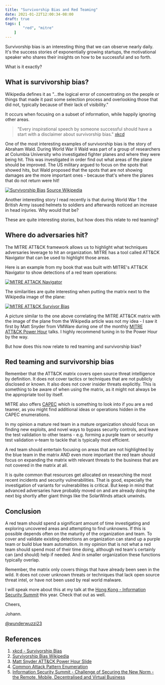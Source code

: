 ```yaml
---
title: "Survivorship Bias and Red Teaming"
date: 2021-01-22T12:00:34-08:00
draft: true
tags: [
        "red", "mitre"
    ]
---
```


Survivorship bias is an interesting thing that we can observe nearly daily. It's the success stories of exponentially growing startups, the motivational speaker who shares their insights on how to be successful and so forth. 

What is it exactly?

## What is survivorship bias?

Wikipedia defines it as "...the logical error of concentrating on the people or things that made it past some selection process and overlooking those that did not, typically because of their lack of visibility." 

It occurs when focusing on a subset of information, while happily ignoring other areas. 

> "Every inspirational speech by someone successful should have a start with a disclaimer about survivorship bias." [xkcd](https://xkcd.com/1827/)


One of the most interesting examples of survivorship bias is the story of Abraham Wald. During World War II Wald was part of a group of researchers at Columbia University who investigated fighter planes and where they were being hit. This was investigated in order find out what areas of the plane should be improved. The US military argued to focus on the spots that showed hits, but Wald proposed that the spots that are not showing damages are the more important ones - because that's where the planes that do not return were hit!

[![Survivorship Bias](/blog/images/2021/survivor.png)](/blog/images/2021/survivor.png)
[Source Wikipedia](https://en.wikipedia.org/wiki/Survivorship_bias)

Another interesting story I read recently is that during World War 1 the British Army issued helmets to soldiers and afterwards noticed an increase in head injuries. Why would that be?

These are quite interesting stories, but how does this relate to red teaming?

## Where do adversaries hit?

The MITRE ATT&CK framework allows us to highlight what techniques adversaries leverage to hit an organization. MITRE has a tool called ATT&CK Navigator that can be used to highlight those areas. 

Here is an example from my book that was built with MITRE's ATT&CK Navigator to show detections of a red team operations:

[![MITRE ATTACK Navigator](/blog/images/2021/attack-navigator.png)](/blog/images/2021/attack-navigator.png)

The similarities are quite interesting when putting the matrix next to the Wikipedia image of the plane:

[![MITRE ATT&CK Survivor Bias](/blog/images/2021/mitre-attack-survivorship-bias.png)](/blog/images/2021/mitre-attack-survivorship-bias.png)

A picture similar to the one above correlating the MITRE ATT&CK matrix with the image of the plane from the Wikipedia article was not my idea - I saw it first by Matt Snyder from VMWare during one of the monthly [MITRE ATT&CK Power Hour](https://www.mitre.org/attackcon) talks. I highly recommend tuning in to the Power Hour by the way.

But how does this now relate to red teaming and survivorship bias?

## Red teaming and survivorship bias

Remember that the ATT&CK matrix covers open source threat intelligence by definition. It does not cover tactics or  techniques that are not publicly disclosed or known. It also does not cover insider threats explicitly. This is something to be aware of when using the matrix, as it might not always be the appropriate tool by itself.

MITRE also offers [CAPEC](https://capec.mitre.org/) which is something to look into if you are a red teamer, as you might find additional ideas or operations hidden in the CAPEC enumerations.

In my opinion a mature red team in a mature organization should focus on finding new exploits, and novel ways to bypass security controls, and leave the test validation to other teams - e.g. forming a purple team or security test validation v-team to tackle that is typically most efficient.

A red team should entertain focusing on areas that are not highlighted by the blue team in the matrix AND even more important the red team should focus on expanding the matrix with relevant threats to the business that are not covered in the matrix at all.

It is quite common that resources get allocated on researching the most recent incidents and security vulnerabilities. That is good, especially the investigation of variants for vulnerabilites is critical. But keep in mind that advanced adversaries have probably moved on and are already doing the next big shortly after giant things like the SolarWinds attack unwinds.

## Conclusion

A red team should spend a significant amount of time investigating and exploring uncovered areas and attempting to find unknowns. If this is possible depends often on the maturity of the organization and team. To cover and validate existing detections an organization can stand up a purple team or build blue team automation. In my opinion that is not what a red team should spend most of their time doing, although red team's certainly can (and should) help if needed. And in smaller organization these functions typically overlap.

Remember, the matrix only covers things that have already been seen in the wild. It does not cover unknown threats or techniques that lack open source threat intel, or have not been used by real world malware.

I will speak more about this at my talk at the [Hong Kong - Information Security Summit](https://www.issummit.org/Mr_Johann_Rehberger.html#summit-speaker-dtl) this year. Check that out as well.


Cheers, 

Johann.

[@wunderwuzzi23](https://twitter.com/wunderwuzzi23)

## References

1. [xkcd - Survivorship Bias](https://xkcd.com/1827/)
1. [Survivorship Bias Wikipedia](https://en.wikipedia.org/wiki/Survivorship_bias)
1. [Matt Snyder ATT&CK Power Hour Slide](https://www2.slideshare.net/attackcon2018/mitre-attckcon-power-hour-November/44)
1. [Common Attack Pattern Enumeration](https://capec.mitre.org/)
1. [Information Security Summit - Challenge of Securing the New Norm - the Remote, Mobile, Decentralised and Virtual Business](https://www.issummit.org/Mr_Johann_Rehberger.html#summit-speaker-dtl)